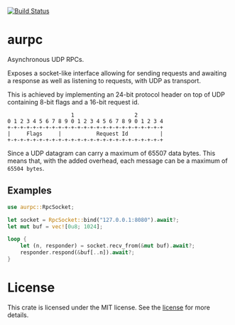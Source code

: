 [![Build
Status](https://drone.ureeves.com/api/badges/ureeves/aurpc/status.svg)](https://drone.ureeves.com/ureeves/aurpc)

# aurpc

Asynchronous UDP RPCs.

Exposes a socket-like interface allowing for sending requests and awaiting a
response as well as listening to requests, with UDP as transport.

This is achieved by implementing an 24-bit protocol header on top of UDP
containing 8-bit flags and a 16-bit request id.

```
                    1                   2
0 1 2 3 4 5 6 7 8 9 0 1 2 3 4 5 6 7 8 9 0 1 2 3 4
+-+-+-+-+-+-+-+-+-+-+-+-+-+-+-+-+-+-+-+-+-+-+-+-+
|     Flags     |           Request Id          |
+-+-+-+-+-+-+-+-+-+-+-+-+-+-+-+-+-+-+-+-+-+-+-+-+
```

Since a UDP datagram can carry a maximum of 65507 data bytes. This means
that, with the added overhead, each message can be a maximum of `65504
bytes`.

## Examples

```rust
use aurpc::RpcSocket;

let socket = RpcSocket::bind("127.0.0.1:8080").await?;
let mut buf = vec![0u8; 1024];

loop {
    let (n, responder) = socket.recv_from(&mut buf).await?;
    responder.respond(&buf[..n]).await?;
}
```

# License

This crate is licensed under the MIT license. See the [license](License.txt) for
more details.
